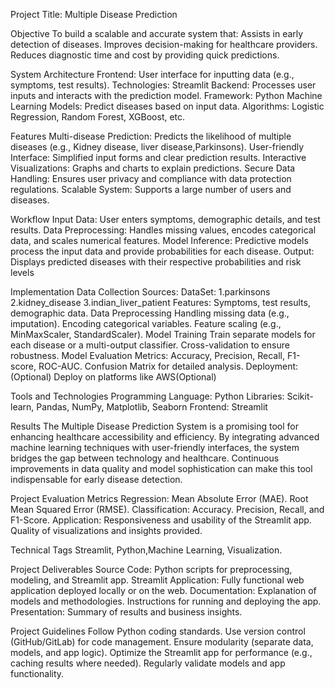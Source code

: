 Project Title: Multiple Disease Prediction

Objective To build a scalable and accurate system that: Assists in early detection of diseases. Improves decision-making for healthcare providers. Reduces diagnostic time and cost by providing quick predictions.

System Architecture Frontend: User interface for inputting data (e.g., symptoms, test results). Technologies: Streamlit Backend: Processes user inputs and interacts with the prediction model. Framework: Python Machine Learning Models: Predict diseases based on input data. Algorithms: Logistic Regression, Random Forest, XGBoost, etc.

Features Multi-disease Prediction: Predicts the likelihood of multiple diseases (e.g., Kidney disease, liver disease,Parkinsons). User-friendly Interface: Simplified input forms and clear prediction results. Interactive Visualizations: Graphs and charts to explain predictions. Secure Data Handling: Ensures user privacy and compliance with data protection regulations. Scalable System: Supports a large number of users and diseases.

Workflow Input Data: User enters symptoms, demographic details, and test results. Data Preprocessing: Handles missing values, encodes categorical data, and scales numerical features. Model Inference: Predictive models process the input data and provide probabilities for each disease. Output: Displays predicted diseases with their respective probabilities and risk levels

Implementation Data Collection Sources: DataSet: 1.parkinsons 2.kidney_disease 3.indian_liver_patient Features: Symptoms, test results, demographic data. Data Preprocessing Handling missing data (e.g., imputation). Encoding categorical variables. Feature scaling (e.g., MinMaxScaler, StandardScaler). Model Training Train separate models for each disease or a multi-output classifier. Cross-validation to ensure robustness. Model Evaluation Metrics: Accuracy, Precision, Recall, F1-score, ROC-AUC. Confusion Matrix for detailed analysis. Deployment: (Optional) Deploy on platforms like AWS(Optional)

Tools and Technologies Programming Language: Python Libraries: Scikit-learn, Pandas, NumPy, Matplotlib, Seaborn Frontend: Streamlit

Results The Multiple Disease Prediction System is a promising tool for enhancing healthcare accessibility and efficiency. By integrating advanced machine learning techniques with user-friendly interfaces, the system bridges the gap between technology and healthcare. Continuous improvements in data quality and model sophistication can make this tool indispensable for early disease detection.

Project Evaluation Metrics Regression: Mean Absolute Error (MAE). Root Mean Squared Error (RMSE). Classification: Accuracy. Precision, Recall, and F1-Score. Application: Responsiveness and usability of the Streamlit app. Quality of visualizations and insights provided.

Technical Tags Streamlit, Python,Machine Learning, Visualization.

Project Deliverables Source Code: Python scripts for preprocessing, modeling, and Streamlit app. Streamlit Application: Fully functional web application deployed locally or on the web. Documentation: Explanation of models and methodologies. Instructions for running and deploying the app. Presentation: Summary of results and business insights.

Project Guidelines Follow Python coding standards. Use version control (GitHub/GitLab) for code management. Ensure modularity (separate data, models, and app logic). Optimize the Streamlit app for performance (e.g., caching results where needed). Regularly validate models and app functionality.
